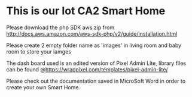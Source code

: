 # This is our Iot CA2 Smart Home

Please download the php SDK aws.zip from http://docs.aws.amazon.com/aws-sdk-php/v2/guide/installation.html

Please create 2 empty folder name as 'images' in living room and baby room to store your iamges

The dash board used is an edited version of Pixel Admin Lite, library files can be found @https://wrappixel.com/templates/pixel-admin-lite/

Please check out the documentation saved in MicroSoft Word in order to create your own Smart Home.
